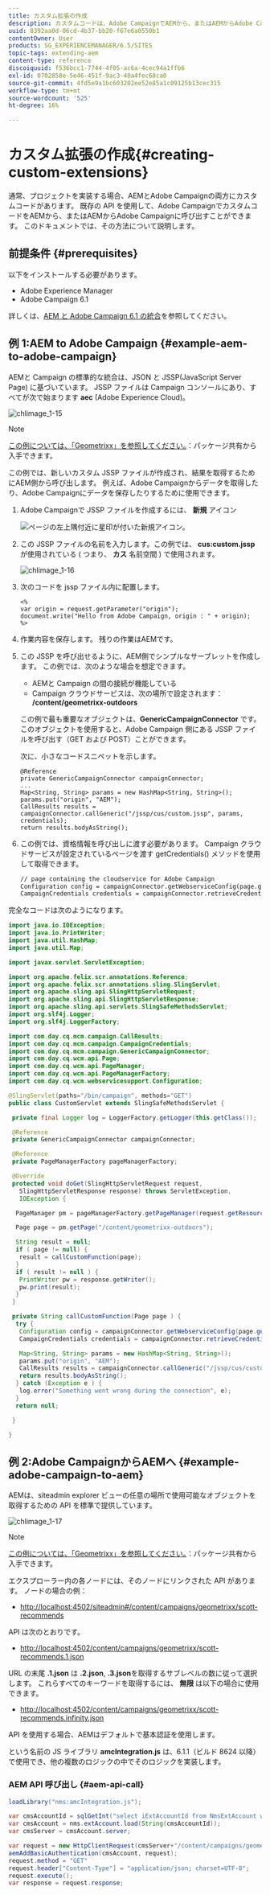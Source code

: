 ```yaml
---
title: カスタム拡張の作成
description: カスタムコードは、Adobe CampaignでAEMから、またはAEMからAdobe Campaignに呼び出すことができます。
uuid: 8392aa0d-06cd-4b37-bb20-f67e6a0550b1
contentOwner: User
products: SG_EXPERIENCEMANAGER/6.5/SITES
topic-tags: extending-aem
content-type: reference
discoiquuid: f536bcc1-7744-4f05-ac6a-4cec94a1ffb6
exl-id: 0702858e-5e46-451f-9ac3-40a4fec68ca0
source-git-commit: 4fd5e9a1bc603202ee52e85a1c09125b13cec315
workflow-type: tm+mt
source-wordcount: '525'
ht-degree: 16%

---
```


# カスタム拡張の作成{#creating-custom-extensions}

通常、プロジェクトを実装する場合、AEMとAdobe Campaignの両方にカスタムコードがあります。 既存の API を使用して、Adobe CampaignでカスタムコードをAEMから、またはAEMからAdobe Campaignに呼び出すことができます。 このドキュメントでは、その方法について説明します。

## 前提条件 {#prerequisites}

以下をインストールする必要があります。

* Adobe Experience Manager
* Adobe Campaign 6.1

詳しくは、[AEM と Adobe Campaign 6.1 の統合](/help/sites-administering/campaignonpremise.md)を参照してください。

## 例 1:AEM to Adobe Campaign {#example-aem-to-adobe-campaign}

AEMと Campaign の標準的な統合は、JSON と JSSP(JavaScript Server Page) に基づいています。 JSSP ファイルは Campaign コンソールにあり、すべてが次で始まります **aec** (Adobe Experience Cloud)。

![chlimage_1-15](assets/chlimage_1-15a.png)

>[!NOTE]
>
>[この例については、「Geometrixx」を参照してください。](/help/sites-developing/we-retail.md)：パッケージ共有から入手できます。

この例では、新しいカスタム JSSP ファイルが作成され、結果を取得するためにAEM側から呼び出します。 例えば、Adobe Campaignからデータを取得したり、Adobe Campaignにデータを保存したりするために使用できます。

1. Adobe Campaignで JSSP ファイルを作成するには、 **新規** アイコン

   ![ページの左上隅付近に星印が付いた新規アイコン。](do-not-localize/chlimage_1-4a.png)

1. この JSSP ファイルの名前を入力します。この例では、 **cus:custom.jssp** が使用されている ( つまり、 **カス** 名前空間 ) で使用されます。

   ![chlimage_1-16](assets/chlimage_1-16a.png)

1. 次のコードを jssp ファイル内に配置します。

   ```
   <%
   var origin = request.getParameter("origin");
   document.write("Hello from Adobe Campaign, origin : " + origin);
   %>
   ```

1. 作業内容を保存します。 残りの作業はAEMです。
1. この JSSP を呼び出せるように、AEM側でシンプルなサーブレットを作成します。 この例では、次のような場合を想定できます。

   * AEMと Campaign の間の接続が機能している
   * Campaign クラウドサービスは、次の場所で設定されます： **/content/geometrixx-outdoors**

   この例で最も重要なオブジェクトは、**GenericCampaignConnector** です。このオブジェクトを使用すると、Adobe Campaign 側にある JSSP ファイルを呼び出す（GET および POST）ことができます。

   次に、小さなコードスニペットを示します。

   ```
   @Reference
   private GenericCampaignConnector campaignConnector;
   ...
   Map<String, String> params = new HashMap<String, String>();
   params.put("origin", "AEM");
   CallResults results = campaignConnector.callGeneric("/jssp/cus/custom.jssp", params, credentials);
   return results.bodyAsString();
   ```

1. この例では、資格情報を呼び出しに渡す必要があります。 Campaign クラウドサービスが設定されているページを渡す getCredentials() メソッドを使用して取得できます。

   ```xml
   // page containing the cloudservice for Adobe Campaign
   Configuration config = campaignConnector.getWebserviceConfig(page.getContentResource().getParent());
   CampaignCredentials credentials = campaignConnector.retrieveCredentials(config);
   ```

完全なコードは次のようになります。

```java
import java.io.IOException;
import java.io.PrintWriter;
import java.util.HashMap;
import java.util.Map;

import javax.servlet.ServletException;

import org.apache.felix.scr.annotations.Reference;
import org.apache.felix.scr.annotations.sling.SlingServlet;
import org.apache.sling.api.SlingHttpServletRequest;
import org.apache.sling.api.SlingHttpServletResponse;
import org.apache.sling.api.servlets.SlingSafeMethodsServlet;
import org.slf4j.Logger;
import org.slf4j.LoggerFactory;

import com.day.cq.mcm.campaign.CallResults;
import com.day.cq.mcm.campaign.CampaignCredentials;
import com.day.cq.mcm.campaign.GenericCampaignConnector;
import com.day.cq.wcm.api.Page;
import com.day.cq.wcm.api.PageManager;
import com.day.cq.wcm.api.PageManagerFactory;
import com.day.cq.wcm.webservicesupport.Configuration;

@SlingServlet(paths="/bin/campaign", methods="GET")
public class CustomServlet extends SlingSafeMethodsServlet {

 private final Logger log = LoggerFactory.getLogger(this.getClass());

 @Reference
 private GenericCampaignConnector campaignConnector;

 @Reference
 private PageManagerFactory pageManagerFactory;

 @Override
 protected void doGet(SlingHttpServletRequest request,
   SlingHttpServletResponse response) throws ServletException,
   IOException {

  PageManager pm = pageManagerFactory.getPageManager(request.getResourceResolver());

  Page page = pm.getPage("/content/geometrixx-outdoors");

  String result = null;
  if ( page != null) {
   result = callCustomFunction(page);
  }
  if ( result != null ) {
   PrintWriter pw = response.getWriter();
   pw.print(result);
  }
 }

 private String callCustomFunction(Page page ) {
  try {
   Configuration config = campaignConnector.getWebserviceConfig(page.getContentResource().getParent());
   CampaignCredentials credentials = campaignConnector.retrieveCredentials(config);

   Map<String, String> params = new HashMap<String, String>();
   params.put("origin", "AEM");
   CallResults results = campaignConnector.callGeneric("/jssp/cus/custom.jssp", params, credentials);
   return results.bodyAsString();
  } catch (Exception e ) {
   log.error("Something went wrong during the connection", e);
  }
  return null;

 }

}
```

## 例 2:Adobe CampaignからAEMへ {#example-adobe-campaign-to-aem}

AEMは、siteadmin explorer ビューの任意の場所で使用可能なオブジェクトを取得するための API を標準で提供しています。

![chlimage_1-17](assets/chlimage_1-17a.png)

>[!NOTE]
>
>[この例については、「Geometrixx」を参照してください。](/help/sites-developing/we-retail.md)：パッケージ共有から入手できます。

エクスプローラー内の各ノードには、そのノードにリンクされた API があります。 ノードの場合の例：

* [http://localhost:4502/siteadmin#/content/campaigns/geometrixx/scott-recommends](http://localhost:4502/siteadmin#/content/campaigns/geometrixx/scott-recommends)

API は次のとおりです。

* [http://localhost:4502/content/campaigns/geometrixx/scott-recommends.1.json](http://localhost:4502/content/campaigns/geometrixx/scott-recommends.2.json)

URL の末尾 **.1.json** は **.2.json**, **.3.json**&#x200B;を取得するサブレベルの数に従って選択します。 これらすべてのキーワードを取得するには、 **無限** は以下の場合に使用できます。

* [http://localhost:4502/content/campaigns/geometrixx/scott-recommends.infinity.json](http://localhost:4502/content/campaigns/geometrixx/scott-recommends.2.json)

API を使用する場合、AEMはデフォルトで基本認証を使用します。

という名前の JS ライブラリ **amcIntegration.js** は、6.1.1（ビルド 8624 以降）で使用でき、他の複数のロジックの中でそのロジックを実装します。

### AEM API 呼び出し {#aem-api-call}

```java
loadLibrary("nms:amcIntegration.js");

var cmsAccountId = sqlGetInt("select iExtAccountId from NmsExtAccount where sName=$(sz)","aemInstance")
var cmsAccount = nms.extAccount.load(String(cmsAccountId));
var cmsServer = cmsAccount.server;

var request = new HttpClientRequest(cmsServer+"/content/campaigns/geometrixx.infinity.json")
aemAddBasicAuthentication(cmsAccount, request);
request.method = "GET"
request.header["Content-Type"] = "application/json; charset=UTF-8";
request.execute();
var response = request.response;
```
